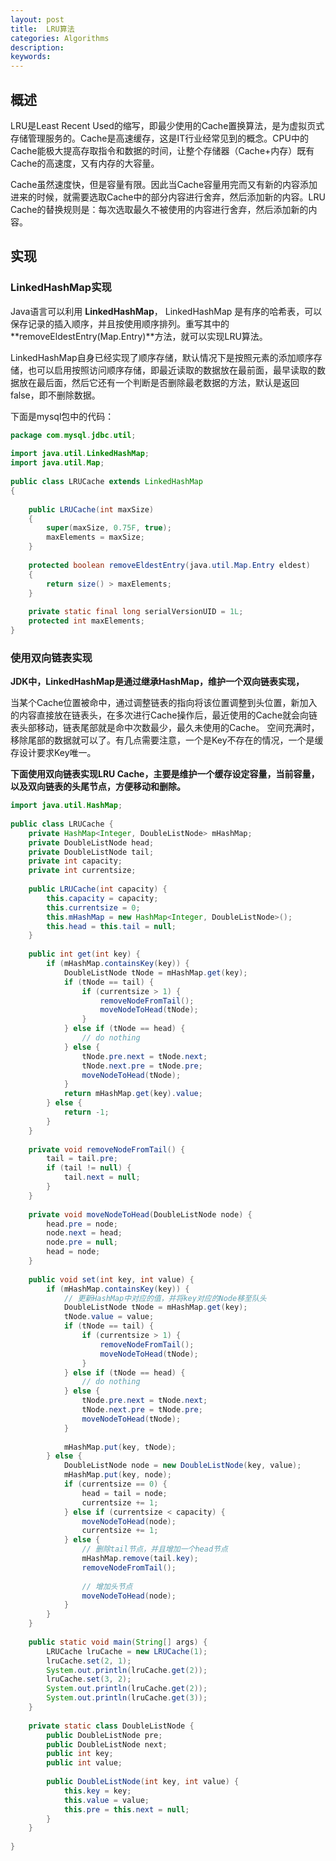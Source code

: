 ```yaml
---
layout: post
title:  LRU算法
categories: Algorithms
description: 
keywords: 
---
```


## 概述

 LRU是Least Recent Used的缩写，即最少使用的Cache置换算法，是为虚拟页式存储管理服务的。Cache是高速缓存，这是IT行业经常见到的概念。CPU中的Cache能极大提高存取指令和数据的时间，让整个存储器（Cache+内存）既有Cache的高速度，又有内存的大容量。

​    Cache虽然速度快，但是容量有限。因此当Cache容量用完而又有新的内容添加进来的时候，就需要选取Cache中的部分内容进行舍弃，然后添加新的内容。LRU Cache的替换规则是：每次选取最久不被使用的内容进行舍弃，然后添加新的内容。

## 实现

### LinkedHashMap实现

Java语言可以利用 **LinkedHashMap**， LinkedHashMap 是有序的哈希表，可以保存记录的插入顺序，并且按使用顺序排列。重写其中的**removeEldestEntry(Map.Entry)**方法，就可以实现LRU算法。

LinkedHashMap自身已经实现了顺序存储，默认情况下是按照元素的添加顺序存储，也可以启用按照访问顺序存储，即最近读取的数据放在最前面，最早读取的数据放在最后面，然后它还有一个判断是否删除最老数据的方法，默认是返回false，即不删除数据。

下面是mysql包中的代码：

```java
package com.mysql.jdbc.util;
 
import java.util.LinkedHashMap;
import java.util.Map;
 
public class LRUCache extends LinkedHashMap
{
 
    public LRUCache(int maxSize)
    {
        super(maxSize, 0.75F, true);
        maxElements = maxSize;
    }
 
    protected boolean removeEldestEntry(java.util.Map.Entry eldest)
    {
        return size() > maxElements;
    }
 
    private static final long serialVersionUID = 1L;
    protected int maxElements;
}
```

### 使用双向链表实现

**JDK中，LinkedHashMap是通过继承HashMap，维护一个双向链表实现，**

当某个Cache位置被命中，通过调整链表的指向将该位置调整到头位置，新加入的内容直接放在链表头，在多次进行Cache操作后，最近使用的Cache就会向链表头部移动，链表尾部就是命中次数最少，最久未使用的Cache。
空间充满时，移除尾部的数据就可以了。有几点需要注意，一个是Key不存在的情况，一个是缓存设计要求Key唯一。

**下面使用双向链表实现LRU Cache，主要是维护一个缓存设定容量，当前容量，以及双向链表的头尾节点，方便移动和删除。**

```java
import java.util.HashMap;  
  
public class LRUCache {  
    private HashMap<Integer, DoubleListNode> mHashMap;  
    private DoubleListNode head;  
    private DoubleListNode tail;  
    private int capacity;  
    private int currentsize;  
  
    public LRUCache(int capacity) {  
        this.capacity = capacity;  
        this.currentsize = 0;  
        this.mHashMap = new HashMap<Integer, DoubleListNode>();  
        this.head = this.tail = null;  
    }  
  
    public int get(int key) {  
        if (mHashMap.containsKey(key)) {  
            DoubleListNode tNode = mHashMap.get(key);  
            if (tNode == tail) {  
                if (currentsize > 1) {  
                    removeNodeFromTail();  
                    moveNodeToHead(tNode);  
                }  
            } else if (tNode == head) {  
                // do nothing  
            } else {  
                tNode.pre.next = tNode.next;  
                tNode.next.pre = tNode.pre;  
                moveNodeToHead(tNode);  
            }  
            return mHashMap.get(key).value;  
        } else {  
            return -1;  
        }  
    }  
  
    private void removeNodeFromTail() {  
        tail = tail.pre;  
        if (tail != null) {  
            tail.next = null;  
        }  
    }  
  
    private void moveNodeToHead(DoubleListNode node) {  
        head.pre = node;  
        node.next = head;  
        node.pre = null;  
        head = node;  
    }  
  
    public void set(int key, int value) {  
        if (mHashMap.containsKey(key)) {  
            // 更新HashMap中对应的值，并将key对应的Node移至队头  
            DoubleListNode tNode = mHashMap.get(key);  
            tNode.value = value;  
            if (tNode == tail) {  
                if (currentsize > 1) {  
                    removeNodeFromTail();  
                    moveNodeToHead(tNode);  
                }  
            } else if (tNode == head) {  
                // do nothing  
            } else {  
                tNode.pre.next = tNode.next;  
                tNode.next.pre = tNode.pre;  
                moveNodeToHead(tNode);  
            }  
  
            mHashMap.put(key, tNode);  
        } else {  
            DoubleListNode node = new DoubleListNode(key, value);  
            mHashMap.put(key, node);  
            if (currentsize == 0) {  
                head = tail = node;  
                currentsize += 1;  
            } else if (currentsize < capacity) {  
                moveNodeToHead(node);  
                currentsize += 1;  
            } else {  
                // 删除tail节点，并且增加一个head节点  
                mHashMap.remove(tail.key);  
                removeNodeFromTail();  
  
                // 增加头节点  
                moveNodeToHead(node);  
            }  
        }  
    }  
  
    public static void main(String[] args) {  
        LRUCache lruCache = new LRUCache(1);  
        lruCache.set(2, 1);  
        System.out.println(lruCache.get(2));  
        lruCache.set(3, 2);  
        System.out.println(lruCache.get(2));  
        System.out.println(lruCache.get(3));  
    }  
  
    private static class DoubleListNode {  
        public DoubleListNode pre;  
        public DoubleListNode next;  
        public int key;  
        public int value;  
  
        public DoubleListNode(int key, int value) {  
            this.key = key;  
            this.value = value;  
            this.pre = this.next = null;  
        }  
    }  
  
}  
```

